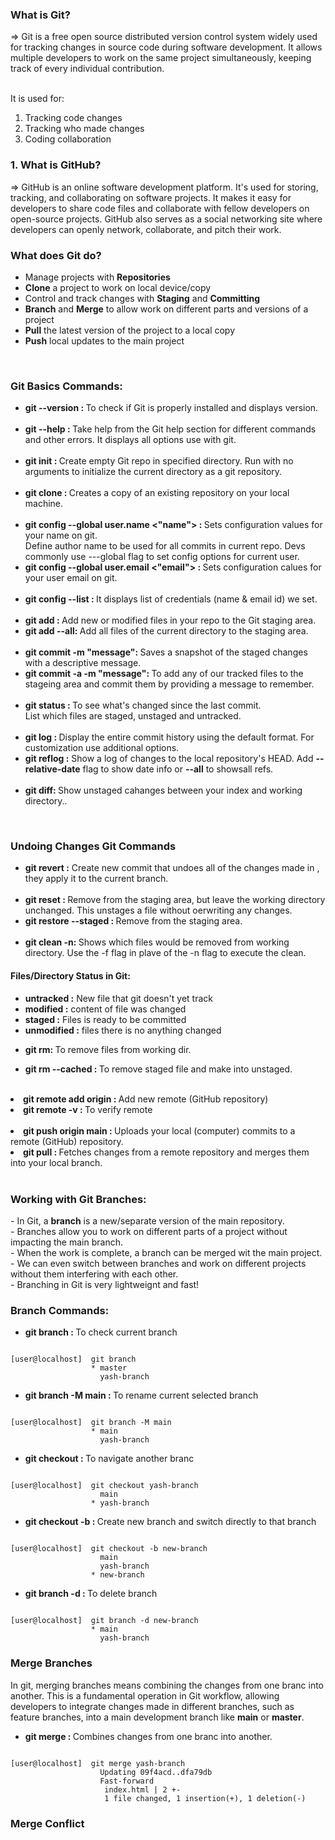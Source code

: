 <h3> What is Git? </h3>
=> Git is a free open source distributed version control system widely used for tracking changes in source code during software development. It allows multiple developers to work on the same project simultaneously, keeping track of every individual contribution. <br><br>

It is used for:
1. Tracking code changes <br>
2. Tracking who made changes <br>
3. Coding collaboration 


<h3> 1. What is GitHub? </h3>
=> GitHub is an online software development platform. It's used for storing, tracking, and collaborating on software projects. It makes it easy for developers to share code files and collaborate with fellow developers on open-source projects. GitHub also serves as a social networking site where developers can openly network, collaborate, and pitch their work.


<h3> What does Git do?</h3>
<ul>
  <li> Manage projects with <b>Repositories</b </li>
  <li> <b>Clone</b> a project to work on local device/copy </li>
  <li> Control and track changes with <b>Staging</b> and <b>Committing</b> </li>
  <li> <b>Branch</b> and <b>Merge</b> to allow work on different parts and versions of a project </li>
  <li> <b>Pull</b> the latest version of the project to a local copy </li>
  <li> <b>Push</b> local updates to the main project </li>
</ul>

<br>

<h3> Git Basics Commands: </h3>

<ul>
  <li><b>git --version : </b>To check if Git is properly installed and displays version.</li>

<br>

<li><b>git --help : </b>Take help from the Git help section for different commands and other errors. It displays all options use with git.</li>

<br>

<li><b>git init : </b>Create empty Git repo in specified directory. Run with no arguments to initialize the current directory as a git repository.</li>

<br>

<li><b> git clone : </b>Creates a copy of an existing repository on your local machine.</li>

<br>

<li><b> git config --global user.name <"name"> : </b>Sets configuration values for your name on git. <br> Define author name to be used for all commits in current repo. Devs commonly use ---global flag to set config options for current user.</li>
<li><b> git config --global user.email <"email"> : </b>Sets configuration calues for your user email on git.</li>

<br>
  
<li><b> git config --list : </b>It displays list of credentials (name & email id) we set.</li>

<br>

<li><b> git add <file-name>: </b>Add new or modified files in your repo to the Git staging area.</li>
<li><b> git add --all: </b>Add all files of the current directory to the staging area.</li>
  
<br>

<li><b> git commit -m "message": </b>Saves a snapshot of the staged changes with a descriptive message.</li>
<li><b> git commit -a -m "message": </b>To add any of our tracked files to the stageing area and commit them by providing a message to remember.</li>

<br>

<li><b> git status : </b>To see what's changed since the last commit. <br> List which files are staged, unstaged and untracked.</li>

<br>

 <li><b> git log : </b>Display the entire commit history using the default format. For customization use additional options.</li>
 <li><b> git reflog :</b> Show a log of changes to the local repository's HEAD. Add <b>--relative-date</b> flag to show date info or <b>--all</b> to showsall refs.</li>

<br>

<li><b> git diff: </b>Show unstaged cahanges between your index and working directory..</li>

</ul>

<br>
<h3> Undoing Changes Git Commands </h3>

<ul>
  <li><b> git revert <commit>:</b> Create new commit that undoes all of the changes made in <commit>, they apply it to the current branch.</li>

  <br>

  <li><b> git reset <file>: </b>Remove <file> from the staging area, but leave the working directory unchanged. This unstages a file without oerwriting any changes.</li>
<li><b> git restore --staged <file>: </b>Remove <file> from the staging area.</li>

  <br>

  <li><b> git clean -n: </b>Shows which files would be removed from working directory. Use the -f flag in plave of the -n flag to execute the clean.</li>

</ul>


<h4> Files/Directory Status in Git: </h4>
<ul>
  <li><b>untracked :</b> New file that git doesn't yet track</li>
  <li><b>modified :</b> content of file was changed</li>
  <li><b>staged :</b> Files is ready to be committed</li>
  <li><b>unmodified :</b> files there is no anything changed</li>
</ul>



<ul>  
  <li><b> git rm: </b>To remove files from working dir.</li>
</ul>

<ul>
  <li><b> git rm --cached <file-name>: </b>To remove staged file and make into unstaged.</li>
</ul>

  <br>

  <li><b> git remote add origin <link> : </b>Add new remote (GitHub repository)</li>
  <li><b> git remote -v : </b>To verify remote</li>

  <br>

  <li><b> git push origin main : </b>Uploads your local (computer) commits to a remote (GitHub) repository.</li>
  <li><b> git pull : </b>Fetches changes from a remote repository and merges them into your local branch.</li>

  <br>

</ul>



<h3> Working with Git Branches: </h3>
- In Git, a <b>branch</b> is a new/separate version of the main repository. <br>
- Branches allow you to work on different parts of a project without impacting the main branch. <br>
- When the work is complete, a branch can be merged wit the main project. <br>
- We can even switch between branches and work on different projects without them interfering with each other. <br>
- Branching in Git is very lightweignt and fast! <br>

<h3>Branch Commands: </h3>
<ul>
  <li><b> git branch : </b>To check current branch</li>
</ul>

```console

[user@localhost]  git branch
                  * master
                    yash-branch

```

<ul>
  <li><b> git branch -M main : </b>To rename current selected branch</li>
</ul>

```console

[user@localhost]  git branch -M main
                  * main
                    yash-branch

```

<ul>
  <li><b> git checkout <branch-name> : </b>To navigate another branc</li>
</ul>

```console

[user@localhost]  git checkout yash-branch
                    main
                  * yash-branch

```
<ul>
  <li><b> git checkout -b <new-branch-name> : </b>Create new branch and switch directly to that branch</li>
</ul>

```console

[user@localhost]  git checkout -b new-branch
                    main
                    yash-branch
                  * new-branch

```
<ul>
  <li><b> git branch -d <branch-name> : </b>To delete branch</li>
</ul>

```console

[user@localhost]  git branch -d new-branch
                  * main
                    yash-branch

```

<h3> Merge Branches </h3>
In git, merging branches means combining the changes from one branc into another. This is a fundamental operation in Git workflow, allowing developers to integrate changes made in different branches, such as feature branches, into a main development branch like <b>main</b> or <b>master</b>.

<ul>
  <li><b> git merge : </b>Combines changes from one branc into another.</li>
</ul>

```console

[user@localhost]  git merge yash-branch
                    Updating 09f4acd..dfa79db
                    Fast-forward
                     index.html | 2 +-
                     1 file changed, 1 insertion(+), 1 deletion(-)

```

<h3> Merge Conflict </h3>

